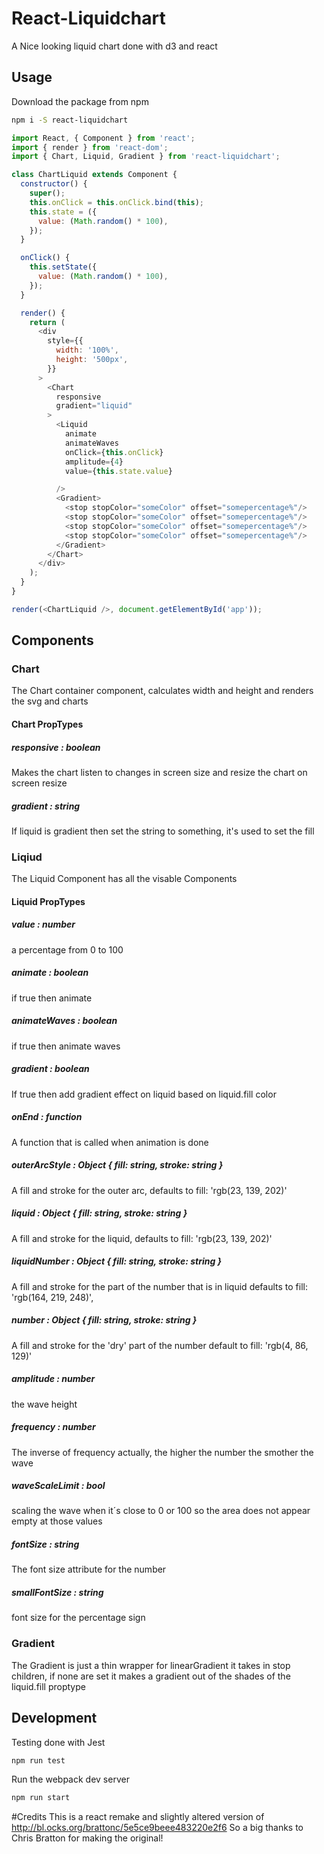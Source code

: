# React-Liquidchart
A Nice looking liquid chart done with d3 and react

## Usage
Download the package from npm
``` sh
npm i -S react-liquidchart
```
``` js
import React, { Component } from 'react';
import { render } from 'react-dom';
import { Chart, Liquid, Gradient } from 'react-liquidchart';

class ChartLiquid extends Component {
  constructor() {
    super();
    this.onClick = this.onClick.bind(this);
    this.state = ({
      value: (Math.random() * 100),
    });
  }

  onClick() {
    this.setState({
      value: (Math.random() * 100),
    });
  }

  render() {
    return (
      <div
        style={{
          width: '100%',
          height: '500px',
        }}
      >
        <Chart
          responsive
          gradient="liquid"
        >
          <Liquid
            animate
            animateWaves
            onClick={this.onClick}
            amplitude={4}
            value={this.state.value}

          />
          <Gradient>
            <stop stopColor="someColor" offset="somepercentage%"/>
            <stop stopColor="someColor" offset="somepercentage%"/>
            <stop stopColor="someColor" offset="somepercentage%"/>
            <stop stopColor="someColor" offset="somepercentage%"/>
          </Gradient>
        </Chart>
      </div>
    );
  }
}

render(<ChartLiquid />, document.getElementById('app'));
```

## Components
### Chart
The Chart container component, calculates width and height and renders the svg and charts
#### Chart PropTypes
##### responsive : boolean
Makes the chart listen to changes in screen size and resize the chart on screen resize
##### gradient : string
If liquid is gradient then set the string to something, it's used to set the fill
### Liqiud
The Liquid Component has all the visable Components
#### Liquid PropTypes
##### value : number
a percentage from 0 to 100
##### animate : boolean
if true then animate
##### animateWaves : boolean
if true then animate waves
##### gradient : boolean
If true then add gradient effect on liquid based on liquid.fill color
##### onEnd : function
A function that is called when animation is done
##### outerArcStyle : Object { fill: string, stroke: string }
A fill and stroke for the outer arc, defaults to fill: 'rgb(23, 139, 202)'
##### liquid : Object { fill: string, stroke: string }
A fill and stroke for the liquid, defaults to fill: 'rgb(23, 139, 202)'
##### liquidNumber : Object { fill: string, stroke: string }
A fill and stroke for the part of the number that is in liquid
defaults to fill: 'rgb(164, 219, 248)',
##### number : Object { fill: string, stroke: string }
A fill and stroke for the 'dry' part of the number default to fill: 'rgb(4, 86, 129)'
##### amplitude : number
the wave height
##### frequency : number
The inverse of frequency actually, the higher the number the smother the wave
##### waveScaleLimit : bool
scaling the wave when it´s close to 0 or 100 so the area does not appear empty at those values
##### fontSize : string
The font size attribute for the number
##### smallFontSize : string
font size for the percentage sign
### Gradient
The Gradient is just a thin wrapper for linearGradient it takes in stop children,
if none are set it makes a gradient out of the shades of the liquid.fill proptype

## Development
Testing done with Jest
``` sh
npm run test
```

Run the webpack dev server
``` sh
npm run start
```

#Credits
This is a react remake and slightly altered version of http://bl.ocks.org/brattonc/5e5ce9beee483220e2f6
So a big thanks to Chris Bratton for making the original!
